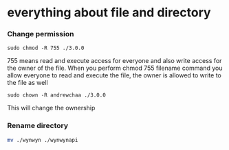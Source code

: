 # everything about file and directory

### Change permission

```
sudo chmod -R 755 ./3.0.0
```

755 means read and execute access for everyone and also write access for the owner of the file. When you perform chmod 755 filename command you allow everyone to read and execute the file, the owner is allowed to write to the file as well

```
sudo chown -R andrewchaa ./3.0.0
```

This will change the ownership


### Rename directory

```bash
mv ./wynwyn ./wynwynapi
```

